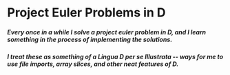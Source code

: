 # Project Euler Problems in D

##### Every once in a while I solve a project euler problem in D, and I learn something in the process of implementing the solutions.

##### I treat these as something of a Lingua D per se Illustrata -- ways for me to use file imports, array slices, and other neat features of D.


